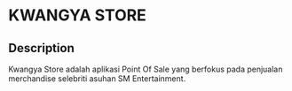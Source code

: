 # KWANGYA STORE

## Description

Kwangya Store adalah aplikasi Point Of Sale yang berfokus 
pada penjualan merchandise selebriti asuhan SM Entertainment.
